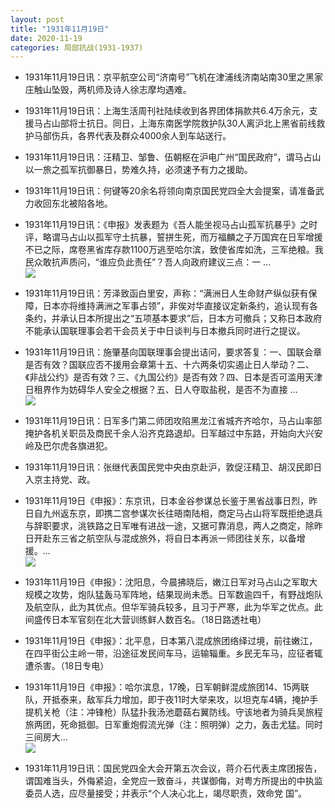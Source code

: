 ```yaml
---
layout: post
title: "1931年11月19日"
date: 2020-11-19
categories: 局部抗战(1931-1937)
---
```


<meta name="referrer" content="no-referrer" />

- 1931年11月19日讯：京平航空公司“济南号”飞机在津浦线济南站南30里之黑家庄触山坠毁，两机师及诗人徐志摩均遇难。 

- 1931年11月19日讯：上海生活周刊社陆续收到各界团体捐款共6.4万余元，支援马占山部将士抗日。同日，上海东南医学院救护队30人离沪北上黑省前线救护马部伤兵，各界代表及群众4000余人到车站送行。 

- 1931年11月19日讯：汪精卫、邹鲁、伍朝枢在沪电广州“国民政府”，谓马占山以一旅之孤军抗御暴日，势难久持，必须速予有力之援助。 

- 1931年11月19日讯：何键等20余名将领向南京国民党四全大会提案，请准备武力收回东北被陷各地。 

- 1931年11月19日讯：《申报》发表题为《吾人能坐视马占山孤军抗暴乎》之时评，略谓马占山以孤军守土抗暴，誓拼生死，而万福麟之子万国宾在日军增援不已之际，席卷黑省库存款1100万逃至哈尔滨，致使省库如洗，三军绝粮。我民众敢抗声质问，“谁应负此责任”？吾人向政府建议三点：一 ... <br/><img src="https://wx3.sinaimg.cn/large/aca367d8ly1gkul7og4bfj20c809zq2z.jpg" />

- 1931年11月19日讯：芳泽致函白里安，声称：“满洲日人生命财产纵似获有保障，日本亦将维持满洲之军事占领”，非俟对华直接议定新条约，追认现有各条约，并承认日本所提出之“五项基本要求”后，日本方可撤兵；又称日本政府不能承认国联理事会若干会员关于中日谈判与日本撤兵同时进行之提议。 

- 1931年11月19日讯：施肇基向国联理事会提出诘问，要求答复：一、国联会章是否有效？国联应否不援用会章第十五、十六两条切实遏止日人举动？二、《非战公约》是否有效？三、《九国公约》是否有效？四、日本是否可滥用天津日租界作为妨碍华人安全之根据？五、日人夺取盐税，是否不为直接 ... <br/><img src="https://wx4.sinaimg.cn/large/aca367d8ly1gkuhqr8m3vj20c8090glm.jpg" />

- 1931年11月19日讯：日军多门第二师团攻陷黑龙江省城齐齐哈尔，马占山率部掩护各机关职员及商民千余人沿齐克路退却。日军越过中东路，开始向大兴安岭及巴尔虎各旗进犯。 

- 1931年11月19日讯：张继代表国民党中央由京赴沪，敦促汪精卫、胡汉民即日入京主持党、政。 

- 1931年11月19日《申报》：东京讯，日本金谷参谋总长鉴于黑省战事日烈，昨日自九州返东京，即携二宫参谋次长往晤南陆相，商定马占山将军既拒绝退兵与辞职要求，洮铁路之日军唯有进战一途，又据可靠消息，两人之商定，除昨日开赴东三省之航空队与混成旅外，将自日本再派一师团往关东，以备增援。... <br/><img src="https://wx3.sinaimg.cn/large/aca367d8ly1gkuat3lgd3j20c8090aa3.jpg" />

- 1931年11月19日《申报》：沈阳息，今晨拂晓后，嫩江日军对马占山之军取大规模之攻势，炮队猛轰马军阵地，结果现尚未悉。日军数逾四千，有野战炮队及航空队，此为其优点。但华军骑兵较多，且习于严寒，此为华军之优点。此间盛传日本军官刻在北大营训练鲜人数百名。（18日路透社电） 

- 1931年11月19日《申报》：北平息，日本第八混成旅团络绎过境，前往嫩江，在四平街公主岭一带，沿途征发民间车马，运输辎重。乡民无车马，应征者辄遭杀害。（18日专电） 

- 1931年11月19日《申报》：哈尔滨息，17晚，日军朝鲜混成旅团14、15两联队，开抵泰来，敌军兵力增加，即于夜11时大举来攻，以坦克车4辆，掩护手提机关枪（注：冲锋枪）队猛扑我汤池蘑菇右翼防线。守该地者为骑兵吴旅程旅两团，死命抵御。日军重炮假流光弹（注：照明弹）之力，轰击尤猛。同时三间房大... <br/><img src="https://wx3.sinaimg.cn/large/aca367d8ly1gku5lqvosvj20c80lnwf0.jpg" />

- 1931年11月19日讯：国民党四全大会开第五次会议，蒋介石代表主席团报告，谓国难当头，外侮紧迫，全党应一致奋斗，共谋御侮，对粤方所提出的中执监委员人选，应尽量接受；并表示“个人决心北上，竭尽职责，效命党 国”。 

